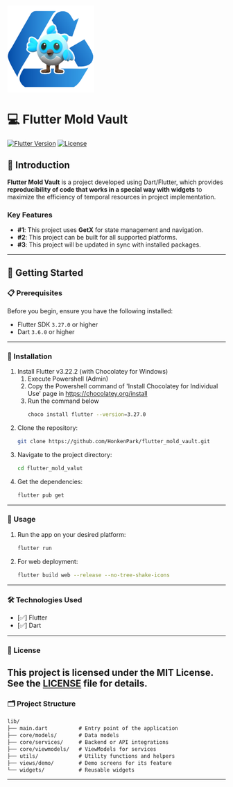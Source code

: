 <img src="assets/images/fmv_logo_600x600.png" alt="FMV Logo" width="200" height="200" /><br>
# 💻 Flutter Mold Vault

[![Flutter Version](https://img.shields.io/badge/flutter-3.27.0-blue)](https://flutter.dev)
[![License](https://img.shields.io/badge/license-MIT-green)](LICENSE)

## 📖 Introduction

**Flutter Mold Vault** is a project developed using Dart/Flutter, which provides **reproducibility of code that works in a special way with widgets** to maximize the efficiency of temporal resources in project implementation.

### Key Features
- **#1**: This project uses **GetX** for state management and navigation.
- **#2**: This project can be built for all supported platforms.
- **#3**: This project will be updated in sync with installed packages.
---

## 🚀 Getting Started

### 📋 Prerequisites
Before you begin, ensure you have the following installed:
- Flutter SDK `3.27.0` or higher
- Dart `3.6.0` or higher
---

### 🔧 Installation
1. Install Flutter v3.22.2 (with Chocolatey for Windows)
   1. Execute Powershell (Admin)
   2.  Copy the Powershell command of 'Install Chocolatey for Individual Use' page in  https://chocolatey.org/install
   3. Run the command below
        ```bash
        choco install flutter --version=3.27.0
2. Clone the repository:
   ```bash
   git clone https://github.com/HonkenPark/flutter_mold_vault.git
3. Navigate to the project directory:
    ```bash
   cd flutter_mold_valut
4. Get the dependencies:
   ```bash
   flutter pub get
---

### 📱 Usage
1. Run the app on your desired platform:
   ```bash
   flutter run
2. For web deployment:
   ```bash
   flutter build web --release --no-tree-shake-icons
---

### 🛠️ Technologies Used
- [✅] Flutter
- [✅] Dart
---

### 📄 License
This project is licensed under the MIT License. See the [LICENSE](LICENSE) file for details.
---

### 🗂️ Project Structure
    lib/
    ├── main.dart          # Entry point of the application
    ├── core/models/       # Data models
    ├── core/services/     # Backend or API integrations
    ├── core/viewmodels/   # ViewModels for services
    ├── utils/             # Utility functions and helpers
    ├── views/demo/        # Demo screens for its feature
    └── widgets/           # Reusable widgets
---